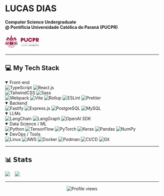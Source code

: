 <!-- https://pandao.github.io/editor.md/en.html -->

# LUCAS DIAS

<!-- ## 🧑‍🎓 Academics -->

**Computer Science Undergraduate**\
**@ Pontifícia Universidade Católica do Paraná (PUCPR)**

<picture>
    <source
        srcset="https://raw.githubusercontent.com/lucas-azdias/PUCPR-SVG/ea4f6a6f371fa7c4b26b84b4ad8e00db2b830b9b/branco/pucpr-completa.svg"
        media="(prefers-color-scheme: dark)"
        height="50px"
    />
    <source
        srcset="https://raw.githubusercontent.com/lucas-azdias/PUCPR-SVG/ea4f6a6f371fa7c4b26b84b4ad8e00db2b830b9b/cor-primaria/pucpr-completa.svg"
        media="(prefers-color-scheme: light), (prefers-color-scheme: no-preference)"
        height="50px"
    />
    <img
        src="https://raw.githubusercontent.com/lucas-azdias/PUCPR-SVG/ea4f6a6f371fa7c4b26b84b4ad8e00db2b830b9b/cor-primaria/pucpr-completa.svg"
        height="50px"
    />
</picture>

---

## 💻 My Tech Stack

<!-- Front-end -->
<details open>
    <summary>Front-end</summary>
    <div> <!-- Front-end -->
        <!--picture>
            <img src="https://img.shields.io/badge/-JavaScript-%23F7DF1C?style=for-the-badge&logo=javascript&logoColor=000000&labelColor=%23F7DF1C&color=%23FFCE5A" alt="JavaScript">
        </picture-->
        <picture>
            <img src="https://img.shields.io/badge/-TypeScript-007ACC?style=for-the-badge&logo=typescript&logoColor=white" alt="TypeScript">
        </picture>
        <picture>
            <img src="https://img.shields.io/badge/-React.js-%23282C34?style=for-the-badge&logo=react" alt="React.js">
        </picture>
        <!--picture>
            <img src="https://img.shields.io/badge/-HTML5-%23E44D27?style=for-the-badge&logo=html5&logoColor=white" alt="HTML5">
        </picture-->
        <!--picture>
            <img src="https://img.shields.io/badge/-CSS3-1572B6?style=for-the-badge&logo=css&logoColor=white" alt="CSS3">
        </picture-->
    </div>
    <div> <!-- Front-end Styles -->
        <picture>
            <img src="https://img.shields.io/badge/-TailwindCSS-%231a202c?style=for-the-badge&logo=tailwind-css" alt="TailwindCSS">
        </picture>
        <picture>
            <img src="https://img.shields.io/badge/-Sass-%23CC6699?style=for-the-badge&logo=sass&logoColor=white" alt="Sass">
        </picture>
    </div>
    <div> <!-- Front-end Tools -->
        <picture>
            <img src="https://img.shields.io/badge/-Webpack-%232C3A42?style=for-the-badge&logo=webpack" alt="Webpack">
        </picture>
        <picture>
            <img src="https://img.shields.io/badge/-Vite-%23646CFF?style=for-the-badge&logo=vite&logoColor=white" alt="Vite">
        </picture>
        <picture>
            <img src="https://img.shields.io/badge/-Rollup-%23EC4A3F?style=for-the-badge&logo=rollupdotjs&logoColor=white" alt="Rollup">
        </picture>
        <picture>
            <img src="https://img.shields.io/badge/-ESLint-%234B32C3?style=for-the-badge&logo=eslint" alt="ESLint">
        </picture>
        <picture>
            <img src="https://img.shields.io/badge/-Prettier-%23F7B93E?style=for-the-badge&logo=prettier&logoColor=white" alt="Prettier">
        </picture>
    </div>
</details>

<!-- Backend -->
<details open>
    <summary>Backend</summary>
    <div>
        <!--picture>
            <img src="https://img.shields.io/badge/-Node.js-339933?style=for-the-badge&logo=node.js&logoColor=white" alt="Node.js">
        </picture-->
        <picture>
            <img src="https://img.shields.io/badge/-Fastify-000000?style=for-the-badge&logo=fastify&logoColor=white" alt="Fastify">
        </picture>
        <!--picture>
            <img src="https://img.shields.io/badge/-NestJS-E0234E?style=for-the-badge&logo=nestjs&logoColor=white" alt="NestJS">
        </picture-->
        <picture>
            <img src="https://img.shields.io/badge/-Express.js-000000?style=for-the-badge&logo=express&logoColor=white" alt="Express.js">
        </picture>
        <!--picture>
            <img src="https://img.shields.io/badge/-FastAPI-009688?style=for-the-badge&logo=fastapi&logoColor=white" alt="FastAPI">
        </picture-->
        <picture>
            <img src="https://img.shields.io/badge/-PostgreSQL-336791?style=for-the-badge&logo=postgresql&logoColor=white" alt="PostgreSQL">
        </picture>
        <picture>
            <img src="https://img.shields.io/badge/-MySQL-4479A1?style=for-the-badge&logo=mysql&logoColor=white" alt="MySQL">
        </picture>
        <!--picture>
            <img src="https://img.shields.io/badge/-Redis-DC382D?style=for-the-badge&logo=redis&logoColor=white" alt="Redis">
        </picture-->
    </div>
</details>

<!-- LLMs -->
<details open>
    <summary>LLMs</summary>
    <div>
        <picture>
            <img src="https://img.shields.io/badge/-LangChain-2E8B57?style=for-the-badge&logo=langchain&logoColor=white" alt="LangChain">
        </picture>
        <picture>
            <img src="https://img.shields.io/badge/-LangGraph-4B32C3?style=for-the-badge&logo=langgraph&logoColor=white" alt="LangGraph">
        </picture>
        <picture>
            <img src="https://img.shields.io/badge/-OpenAI%20SDK-412991?style=for-the-badge&logo=openai&logoColor=white" alt="OpenAI SDK">
        </picture>
    </div>
</details>

<!-- Data Science / ML -->
<details open>
    <summary>Data Science / ML</summary>
    <div>
        <picture>
            <img src="https://img.shields.io/badge/-Python-3776AB?style=for-the-badge&logo=python&logoColor=white" alt="Python">
        </picture>
        <picture>
            <img src="https://img.shields.io/badge/-TensorFlow-FF6F00?style=for-the-badge&logo=tensorflow&logoColor=white" alt="TensorFlow">
        </picture>
        <picture>
            <img src="https://img.shields.io/badge/-PyTorch-EE4C2C?style=for-the-badge&logo=pytorch&logoColor=white" alt="PyTorch">
        </picture>
        <picture>
            <img src="https://img.shields.io/badge/-Keras-D00000?style=for-the-badge&logo=keras&logoColor=white" alt="Keras">
        </picture>
        <picture>
            <img src="https://img.shields.io/badge/-Pandas-150458?style=for-the-badge&logo=pandas&logoColor=white" alt="Pandas">
        </picture>
        <picture>
            <img src="https://img.shields.io/badge/-NumPy-013243?style=for-the-badge&logo=numpy&logoColor=white" alt="NumPy">
        </picture>
    </div>
</details>

<!-- DevOps / Tools -->
<details open>
    <summary>DevOps / Tools</summary>
    <div>
        <picture>
            <img src="https://img.shields.io/badge/-Linux-FCC624?style=for-the-badge&logo=linux&logoColor=black" alt="Linux">
        </picture>
        <!--picture>
            <img src="https://img.shields.io/badge/-Kubernetes-326CE5?style=for-the-badge&logo=kubernetes&logoColor=white" alt="Kubernetes">
        </picture-->
        <!--picture>
            <img src="https://img.shields.io/badge/-Terraform-844FBA?style=for-the-badge&logo=terraform&logoColor=white" alt="Terraform">
        </picture-->
        <picture>
            <img src="https://img.shields.io/badge/-AWS-232F3E?style=for-the-badge&logo=icloud&logoColor=white" alt="AWS">
        </picture>
        <picture>
            <img src="https://img.shields.io/badge/-Docker-2496ED?style=for-the-badge&logo=docker&logoColor=white" alt="Docker">
        </picture>
        <picture>
            <img src="https://img.shields.io/badge/-Podman-7D1F26?style=for-the-badge&logo=podman&logoColor=white" alt="Podman">
        </picture>
        <picture>
            <img src="https://img.shields.io/badge/-CI/CD-2B2B2B?style=for-the-badge&logo=githubactions&logoColor=white" alt="CI/CD">
        </picture>
        <picture>
            <img src="https://img.shields.io/badge/-Git-F05032?style=for-the-badge&logo=git&logoColor=white" alt="Git">
        </picture>
    </div>
</details>

---

## 📊 𝗦𝘁𝗮𝘁𝘀

<div>
    <picture>
        <source
            srcset="https://github-readme-stats.vercel.app/api?username=lucas-azdias&show_icons=true&theme=dark"
            media="(prefers-color-scheme: dark)"
            height="150px"
        />
        <source
            srcset="https://github-readme-stats.vercel.app/api?username=lucas-azdias&show_icons=true"
            media="(prefers-color-scheme: light), (prefers-color-scheme: no-preference)"
            height="150px"
        />
        <img
            src="https://github-readme-stats.vercel.app/api?username=lucas-azdias&show_icons=true"
            height="150px"
        />
    </picture>
&nbsp;&nbsp;
    <picture>
        <source
            srcset="https://github-readme-stats.vercel.app/api/top-langs/?username=lucas-azdias&show_icons=true&layout=compact&hide=jupyter%20notebook&theme=dark"
            media="(prefers-color-scheme: dark)"
            height="150px"
        />
        <source
            srcset="https://github-readme-stats.vercel.app/api/top-langs/?username=lucas-azdias&show_icons=true&layout=compact&hide=jupyter%20notebook"
            media="(prefers-color-scheme: light), (prefers-color-scheme: no-preference)"
            height="150px"
        />
        <img
            src="https://github-readme-stats.vercel.app/api/top-langs/?username=lucas-azdias&show_icons=true&layout=compact&hide=jupyter%20notebook"
            height="150px"
        />
    </picture>
</div>

---

<div align="center">
    <img src="https://komarev.com/ghpvc/?username=lucas-azdias&color=blueviolet&style=flat&label=Profile+Views" alt="Profile views" />
</div>
